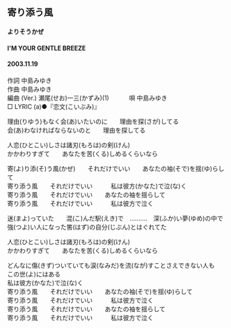 ## 寄り添う風
#### よりそうかぜ
#### I'M YOUR GENTLE BREEZE
#### 2003.11.19


作詞     中島みゆき　　　　　   
作曲      中島みゆき  　　　   
編曲 (Ver.) 瀬尾(せお)一三(かずみ)(1)　　　
唄     中島みゆき     
□ LYRIC (a)●『恋文(こいぶみ)』  
   
理由(りゆう)もなく会(あ)いたいのに　　理由を探(さが)してる   
会(あ)わなければならないのと　　理由を探してる   
   
人恋(ひとこい)しさは諸刃(もろは)の剣(けん)   
かかわりすぎて　　あなたを苦(くる)しめるくらいなら   
   
寄(よ)り添(そ)う風(かぜ)　　それだけでいい　　あなたの袖(そで)を揺(ゆ)らして   
寄り添う風　　それだけでいい　　　私は彼方(かなた)で泣(な)く   
寄り添う風　　それだけでいい　　あなたの袖を揺らして   
寄り添う風　　それだけでいい　　　私は彼方で泣く   
   
迷(まよ)っていた　　混(こ)んだ駅(えき)で　‥‥‥‥‥　深(ふか)い夢(ゆめ)の中で   
強(つよ)い人になった筈(はず)の自分(じぶん)とはぐれてた   
   
人恋(ひとこい)しさは諸刃(もろは)の剣(けん)   
かかわりすぎて　　あなたを苦(くる)しめるくらいなら   
   
どんなに傷(きず)ついていても涙(なみだ)を流(なが)すことさえできない人も　　この世(よ)にはある   
私は彼方(かなた)で泣(な)く   
寄り添う風　　それだけでいい　　あなたの袖(そで)を揺(ゆ)らして   
寄り添う風　　それだけでいい　　　私は彼方で泣く   
寄り添う風　　それだけでいい　　あなたの袖を揺らして   
寄り添う風　　それだけでいい　　　私は彼方で泣く   
